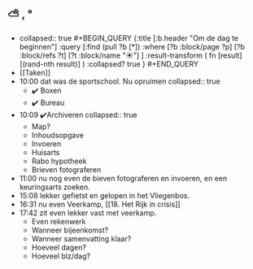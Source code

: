## ⛅ , °
- collapsed:: true
  #+BEGIN_QUERY 
  {:title [:b.header "Om de dag te beginnen"]
   :query [:find (pull ?b [*])
     :where 
       [?b :block/page ?p]
       [?b :block/refs ?t]
       [?t :block/name "☀️"]
   ]
   :result-transform ( fn [result] [(rand-nth result)] )
   :collapsed? true
  }
  #+END_QUERY
- [[Taken]]
- 10:00 dat was de sportschool. Nu opruimen
  collapsed:: true
	- ✔️ Boxen
	- ✔️ Bureau
- 10:09 ✔️Archiveren
  collapsed:: true
	- Map?
	- Inhoudsopgave
	- Invoeren
	- Huisarts
	- Rabo hypotheek
	- Brieven fotograferen
- 11:00 nu nog even de bieven fotograferen en invoeren, en een keuringsarts zoeken.
- 15:08 lekker gefietst en gelopen in het Vliegenbos.
- 16:31 nu even Veerkamp, [[18. Het Rijk in crisis]]
- 17:42 zit even lekker vast met veerkamp.
	- Even rekenwerk
	- Wanneer bijeenkomst?
	- Wanneer samenvatting klaar?
	- Hoeveel dagen?
	- Hoeveel blz/dag?